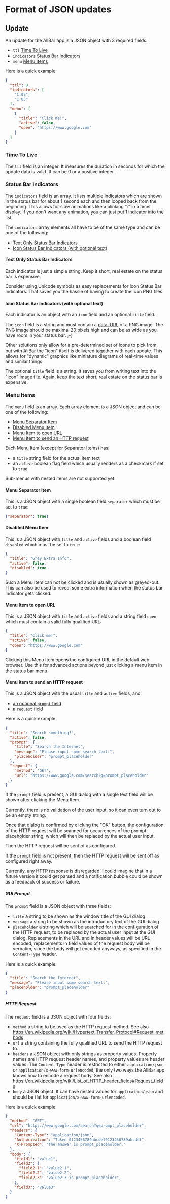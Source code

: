# Format of JSON updates

## Update

An update for the AllBar app is a JSON object with 3 required fields:

- `ttl` [Time To Live](#time-to-live)
- `indicators` [Status Bar Indicators](#status-bar-indicators)
- `menu` [Menu Items](#menu-items)

Here is a quick example:

```json
{
  "ttl": 0,
  "indicators": [
    "1:05",
    "1 05"
  ],
  "menu": [
    {
      "title": "Click me!",
      "active": false,
      "open": "https://www.google.com"
    }
  ]
}
```


### Time To Live

The `ttl` field is an integer. It measures the duration in seconds for which the update data is valid. It can be 0 or a positive integer.


### Status Bar Indicators

The `indicators` field is an array. It lists multiple indicators which are shown in the status bar for about 1 second each and then looped back from the beginning. This allows for slow animations like a blinking ":" in a timer display. If you don't want any animation, you can just put 1 indicator into the list.

The `indicators` array elements all have to be of the same type and can be one of the following:

- [Text Only Status Bar Indicators](#text-only-status-bar-indicators)
- [Icon Status Bar Indicators (with optional text)](#icon-status-bar-indicators-with-optional-text)


#### Text Only Status Bar Indicators

Each indicator is just a simple string. Keep it short, real estate on the status bar is expensive.

Consider using Unicode symbols as easy replacements for Icon Status Bar Indicators. That saves you the hassle of having to create the icon PNG files.


#### Icon Status Bar Indicators (with optional text)

Each indicator is an object with an `icon` field and an optional `title` field.

The `icon` field is a string and must contain a [data: URL](https://en.wikipedia.org/wiki/Data_URI_scheme) of a PNG image. The PNG image should be maximal 20 pixels high and can be as wide as you have room in your status bar. ;-)

Other solutions only allow for a pre-determined set of icons to pick from, but with AllBar the "icon" itself is delivered together with each update. This allows for "dynamic" graphics like miniature diagrams of real-time values and similar things.

The optional `title` field is a string. It saves you from writing text into the "icon" image file. Again, keep the text short, real estate on the status bar is expensive.


### Menu Items

The `menu` field is an array. Each array element is a JSON object and can be one of the following:

- [Menu Separator Item](#menu-separator-item)
- [Disabled Menu Item](#disabled-menu-item)
- [Menu Item to open URL](#menu-item-to-open-url)
- [Menu Item to send an HTTP request](#menu-item-to-send-an-http-request)

Each Menu Item (except for Separator Items) has:

- a `title` string field for the actual item text
- an `active` boolean flag field which usually renders as a checkmark if set to `true`

Sub-menus with nested items are not supported yet.


#### Menu Separator Item

This is a JSON object with a single boolean field `separator` which must be set to `true`:

```json
{"separator": true}
```


#### Disabled Menu Item

This is a JSON object with `title` and `active` fields and a boolean field `disabled` which must be set to `true`:

```json
{
  "title": "Grey Extra Info",
  "active": false,
  "disabled": true
}
```

Such a Menu Item can not be clicked and is usually shown as greyed-out. This can also be used to reveal some extra information when the status bar indicator gets clicked.


#### Menu Item to open URL

This is a JSON object with `title` and `active` fields and a string field `open` which must contain a valid fully qualified URL:

```json
{
  "title": "Click me!",
  "active": false,
  "open": "https://www.google.com"
}
```

Clicking this Menu Item opens the configured URL in the default web browser. Use this for advanced actions beyond just clicking a menu item in the status bar menu.


#### Menu Item to send an HTTP request

This is a JSON object with the usual `title` and `active` fields, and:

- [an optional `prompt` field](#gui-prompt)
- [a `request` field](#http-request)

Here is a quick example:

```json
{
  "title": "Search something?",
  "active": false,
  "prompt": {
    "title": "Search the Internet",
    "message": "Please input some search text:",
    "placeholder": "prompt_placeholder"
  },
  "request": {
    "method": "GET",
    "url": "https://www.google.com/search?q=prompt_placeholder"
  }
}
```

If the `prompt` field is present, a GUI dialog with a single text field will be shown after clicking the Menu Item.

Currently, there is no validation of the user input, so it can even turn out to be an empty string.

Once that dialog is confirmed by clicking the "OK" button, the configuration of the HTTP request will be scanned for occurrences of the prompt placeholder string, which will then be replaced by the actual user input.

Then the HTTP request will be sent of as configured.

If the `prompt` field is not present, then the HTTP request will be sent off as configured right away.

Currently, any HTTP response is disregarded. I could imagine that in a future version it could get parsed and a notification bubble could be shown as a feedback of success or failure.


##### GUI Prompt

The `prompt` field is a JSON object with three fields:

- `title` a string to be shown as the window title of the GUI dialog
- `message` a string to be shown as the introductory text of the GUI dialog
- `placeholder` a string which will be searched for in the configuration of the HTTP request, to be replaced by the actual user input at the GUI dialog. Replacements in the URL and in header values will be URL-encoded, replacements in field values of the request body will be verbatim, since the body will get encoded anyways, as specified in the `Content-Type` header.

Here is a quick example:

```json
{
  "title": "Search the Internet",
  "message": "Please input some search text:",
  "placeholder": "prompt_placeholder"
}
```


##### HTTP Request

The `request` field is a JSON object with four fields:

- `method` a string to be used as the HTTP request method. See also https://en.wikipedia.org/wiki/Hypertext_Transfer_Protocol#Request_methods
- `url` a string containing the fully qualified URL to send the HTTP request to.
- `headers` a JSON object with only strings as property values. Property names are HTTP request header names, and property values are header values. The `Content-Type` header is restricted to either `application/json` or `application/x-www-form-urlencoded`, the only two ways the AllBar app knows how to encode a request body. See also https://en.wikipedia.org/wiki/List_of_HTTP_header_fields#Request_fields
- `body` a JSON object. It can have nested values for `application/json` and should be flat for `application/x-www-form-urlencoded`.

Here is a quick example:

```json
{
  "method": "GET",
  "url": "https://www.google.com/search?q=prompt_placeholder",
  "headers": {
    "Content-Type": "application/json",
    "Authorization": "Token 0123456789abcdef0123456789abcdef",
    "X-Prompted": "The answer is prompt_placeholder."
  },
  "body": {
    "field1": "value1",
    "field2": {
      "field2.1": "value2.1",
      "field2.2": "value2.2",
      "field2.3": "value2.3 is prompt_placeholder",
    },
    "field3": "value3"
  }
}
```
